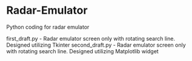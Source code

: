 # Radar-Emulator
Python coding for radar emulator

first_draft.py - Radar emulator screen only with rotating search line. Designed utilizing Tkinter
second_draft.py - Radar emulator screen only with rotating search line. Designed utilizing Matplotlib widget
